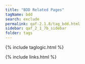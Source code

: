 ```yaml
---
title: "BDD Related Pages"
tagName: bdd
search: exclude
permalink: qaf-2.1.8/tag_bdd.html
sidebar: qaf_2_1_7b_sidebar
folder: tags
---
```

{% include taglogic.html %}

{% include links.html %}
